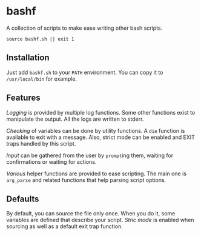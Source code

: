 bashf
=====

A collection of scripts to make ease writing other bash scripts.

	source bashf.sh || exit 1

Installation
------------

Just add `bashf.sh` to your `PATH` environment.
You can copy it to `/usr/local/bin` for example.

Features
--------

*Logging* is provided by multiple log functions.
Some other functions exist to manipulate the output.
All the logs are written to stderr.

*Checking* of variables can be done by utility functions.
A `die` function is available to exit with a message.
Also, strict mode can be enabled and EXIT traps handled by this script.

*Input* can be gathered from the user by `prompt`ing them,
waiting for confirmations or waiting for actions.

*Various* helper functions are provided to ease scripting.
The main one is `arg_parse` and related functions that help parsing script
options.

Defaults
--------

By default, you can source the file only once.
When you do it, some variables are defined that describe your script.
*Stric mode* is enabled when sourcing as well as a default exit trap function.

